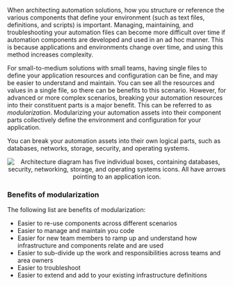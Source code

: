
When architecting automation solutions, how you structure or reference the various components that define your environment (such as text files, definitions, and scripts) is important. Managing, maintaining, and troubleshooting your automation files can become more difficult over time if automation components are developed and used in an ad hoc manner. This is because applications and environments change over time, and using this method increases complexity.


For small-to-medium solutions with small teams, having single files to define your application resources and configuration can be fine, and may be easier to understand and maintain. You can see all the resources and values in a single file, so there can be benefits to this scenario. However, for advanced or more complex scenarios, breaking your automation resources into their constituent parts is a major benefit. This can be referred to as *modularization*. Modularizing your automation assets into their component parts collectively define the environment and configuration for your application.

You can break  your automation assets into their own logical parts, such as databases, networks, storage, security, and operating systems.


<p style="text-align:center;"><img src="../Linked_Image_Files/modularization.png" alt="Architecture diagram has five individual boxes, containing databases, security, networking, storage, and operating systems icons. All have arrows pointing to an application icon."></p>


### Benefits of modularization
The following list are benefits of modularization:
- Easier to re-use components across different scenarios
- Easier to manage and maintain you code
- Easier for new team members to ramp up and understand how infrastructure and components relate and are used
- Easier to sub-divide up the work and responsibilities across teams and area owners
- Easier to troubleshoot
- Easier to extend and add to your existing infrastructure definitions
